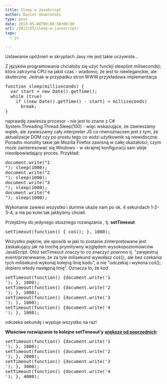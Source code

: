 ```yaml
---
title: Sleep w JavaScript
author: Daniel Skowroński
type: post
date: 2013-05-08T00:08:58+00:00
url: /2013/05/sleep-w-javascript/
tags:
  - js

---
```

Ustawianie opóźnień w skryptach Javy nie jest takie oczywiste...  
<!--break-->

Z języków programowania chciałoby się użyć funckji sleep(int miliseconds); która zatrzyma CPU na jakiś czas - wiadomo, że jest to nieeleganckie, ale skuteczne. Jednak w przypadku stron WWW przykładowa implementacja

<pre class="EnlighterJSRAWjscript">function sleep(milliseconds) {
  var start = new Date().getTime();
  while (true)
    if ((new Date().getTime() - start) > milliseconds)
      break;
}
</pre>

naprawdę zawiesza procesor - nie jest to znane z C# System.Threading.Thread.Sleep(100) - więc wskazujące, że zawieszamy wątek, ale zawieszamy cały interpreter JS co równoznaczen jest z tym, że aktualizacje DOM czy po prostu tego co widzi użytkownik są niewidoczne. Ponadto monolity takie jak Mozilla Firefox zawisną w całej okazałości, czym może zainteresować się Windows - w skrajnej konfiguracji sam ubije nieodpowiadający proces. Przykład:

<pre class="EnlighterJSRAWjscript">document.write("1 <br />"); sleep(1000);
document.write("2 <br />"); sleep(1000);
document.write("3 <br />"); sleep(1000);
document.write("4 <br />"); sleep(1000);
</pre>

Wykonanie zawiesi wszystko i dumnie ukaże nam po ok. 4 sekundach 1-2-3-4, a nie po kolei tak jakbyśmy chcieli.

Przejdźmy do jedynego słusznego rozwiązania , tj. **setTimeout**

<pre class="EnlighterJSRAWjscript">setTimeout(function() { coś(); }, 1000); 
</pre>

Wszystko pięknie, ale sposób w jaki to zostanie zinterpretowane jest zaskakujący jak na trochę prymitywny względem wysokopoziomowców JavaScript. Otóż setTimeout znaczy to co znaczyć powinno tj. "zarejestruj event/przerwwanie, że za tyle milisekund wywołasz coś();, ale bez czekania tych milisekund wykonaj kolejną linię kodu", a nie "odczekaj i wykona coś(); dopiero wtedy następną linię". Oznacza to, że kod

<pre class="EnlighterJSRAWjscript" >setTimeout(function() {document.write('1 <br />'); }, 1000);
setTimeout(function() {document.write('2 <br />'); }, 1000);
setTimeout(function() {document.write('3 <br />'); }, 1000);
setTimeout(function() {document.write('4 <br />'); }, 1000);
</pre>

odczeka sekundę i wypluje wszystko na raz!

**Właściwe rozwiązanie to kolejne setTimeout'y <u>większe od poprzednich</u>**:

<pre class="EnlighterJSRAWjscript">setTimeout(function() {document.write('1 <br />'); }, 1000);
setTimeout(function() {document.write('2 <br />'); }, 2000);
setTimeout(function() {document.write('3 <br />'); }, 3000);
setTimeout(function() {document.write('4 <br />'); }, 4000);
</pre>